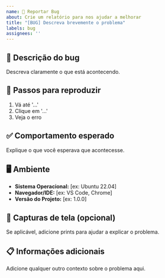 ```yaml
---
name: 🐞 Reportar Bug
about: Crie um relatório para nos ajudar a melhorar
title: "[BUG] Descreva brevemente o problema"
labels: bug
assignees: ''
---
```


## 🐞 Descrição do bug
Descreva claramente o que está acontecendo.

## 🔁 Passos para reproduzir
1. Vá até '...'
2. Clique em '...'
3. Veja o erro

## ✅ Comportamento esperado
Explique o que você esperava que acontecesse.

## 🖥️ Ambiente
- **Sistema Operacional:** [ex: Ubuntu 22.04]
- **Navegador/IDE:** [ex: VS Code, Chrome]
- **Versão do Projeto:** [ex: 1.0.0]

## 📸 Capturas de tela (opcional)
Se aplicável, adicione prints para ajudar a explicar o problema.

## 📋 Informações adicionais
Adicione qualquer outro contexto sobre o problema aqui.
